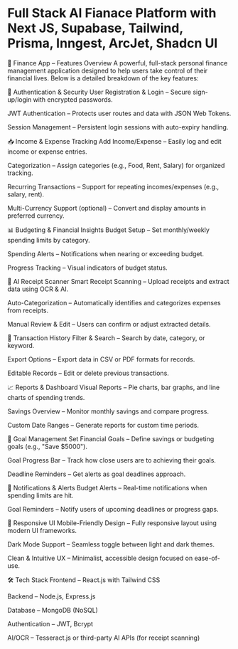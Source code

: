 # Full Stack AI Fianace Platform with Next JS, Supabase, Tailwind, Prisma, Inngest, ArcJet, Shadcn UI

💼 Finance App – Features Overview
A powerful, full-stack personal finance management application designed to help users take control of their financial lives. Below is a detailed breakdown of the key features:

🔐 Authentication & Security
User Registration & Login – Secure sign-up/login with encrypted passwords.

JWT Authentication – Protects user routes and data with JSON Web Tokens.

Session Management – Persistent login sessions with auto-expiry handling.

📥 Income & Expense Tracking
Add Income/Expense – Easily log and edit income or expense entries.

Categorization – Assign categories (e.g., Food, Rent, Salary) for organized tracking.

Recurring Transactions – Support for repeating incomes/expenses (e.g., salary, rent).

Multi-Currency Support (optional) – Convert and display amounts in preferred currency.

📊 Budgeting & Financial Insights
Budget Setup – Set monthly/weekly spending limits by category.

Spending Alerts – Notifications when nearing or exceeding budget.

Progress Tracking – Visual indicators of budget status.

🧾 AI Receipt Scanner
Smart Receipt Scanning – Upload receipts and extract data using OCR & AI.

Auto-Categorization – Automatically identifies and categorizes expenses from receipts.

Manual Review & Edit – Users can confirm or adjust extracted details.

📂 Transaction History
Filter & Search – Search by date, category, or keyword.

Export Options – Export data in CSV or PDF formats for records.

Editable Records – Edit or delete previous transactions.

📈 Reports & Dashboard
Visual Reports – Pie charts, bar graphs, and line charts of spending trends.

Savings Overview – Monitor monthly savings and compare progress.

Custom Date Ranges – Generate reports for custom time periods.

🎯 Goal Management
Set Financial Goals – Define savings or budgeting goals (e.g., "Save $5000").

Goal Progress Bar – Track how close users are to achieving their goals.

Deadline Reminders – Get alerts as goal deadlines approach.

🔔 Notifications & Alerts
Budget Alerts – Real-time notifications when spending limits are hit.

Goal Reminders – Notify users of upcoming deadlines or progress gaps.

📱 Responsive UI
Mobile-Friendly Design – Fully responsive layout using modern UI frameworks.

Dark Mode Support – Seamless toggle between light and dark themes.

Clean & Intuitive UX – Minimalist, accessible design focused on ease-of-use.

🛠️ Tech Stack
Frontend – React.js with Tailwind CSS

Backend – Node.js, Express.js

Database – MongoDB (NoSQL)

Authentication – JWT, Bcrypt

AI/OCR – Tesseract.js or third-party AI APIs (for receipt scanning)
```
